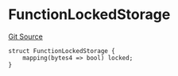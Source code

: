 # FunctionLockedStorage
[Git Source](https://github.com/nayms/contracts-v3/blob/08976c385ed293c18988aa46a13c47179dbb0a28/src/shared/AppStorage.sol)


```solidity
struct FunctionLockedStorage {
    mapping(bytes4 => bool) locked;
}
```

